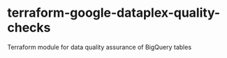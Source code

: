 # terraform-google-dataplex-quality-checks
Terraform module for data quality assurance of BigQuery tables 
